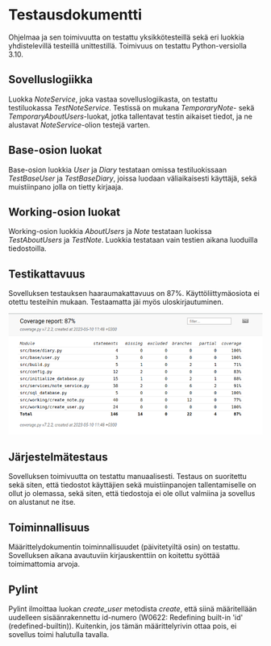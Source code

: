 # Testausdokumentti #

Ohjelmaa ja sen toimivuutta on testattu yksikkötesteillä sekä eri luokkia yhdistelevillä testeillä unittestillä. Toimivuus on testattu Python-versiolla 3.10.

## Sovelluslogiikka ##

Luokka *NoteService*, joka vastaa sovelluslogiikasta, on testattu testiluokassa *TestNoteService*. Testissä on mukana *TemporaryNote*- sekä *TemporaryAboutUsers*-luokat, jotka tallentavat testin aikaiset tiedot, ja ne alustavat *NoteService*-olion testejä varten.

## Base-osion luokat ##

Base-osion luokkia *User* ja *Diary* testataan omissa testiluokissaan *TestBaseUser* ja *TestBaseDiary*, joissa luodaan väliaikaisesti käyttäjä, sekä muistiinpano jolla on tietty kirjaaja.

## Working-osion luokat ##

Working-osion luokkia *AboutUsers* ja *Note* testataan luokissa *TestAboutUsers* ja *TestNote*. Luokkia testataan vain testien aikana luoduilla tiedostoilla.

## Testikattavuus ##

Sovelluksen testauksen haaraumakattavuus on 87%. Käyttöliittymäosiota ei otettu testeihin mukaan. Testaamatta jäi myös uloskirjautuminen.

![](./kuvat/coverage_report_5.png)

## Järjestelmätestaus ##

Sovelluksen toimivuutta on testattu manuaalisesti. Testaus on suoritettu sekä siten, että tiedostot käyttäjien
sekä muistiinpanojen tallentamiselle on ollut jo olemassa, sekä siten, että tiedostoja ei ole ollut valmiina ja sovellus on alustanut ne itse.

## Toiminnallisuus ##

Määrittelydokumentin toiminnallisuudet (päivitetyiltä osin) on testattu. Sovelluksen aikana avautuviin kirjauskenttiin on koitettu syöttää toimimattomia arvoja.

## Pylint ##

Pylint ilmoittaa luokan *create_user* metodista *create*, että siinä määritellään uudelleen sisäänrakennettu id-numero (W0622: Redefining built-in 'id' (redefined-builtin)). Kuitenkin, jos tämän määrittelyrivin ottaa pois, ei sovellus toimi halutulla tavalla.
